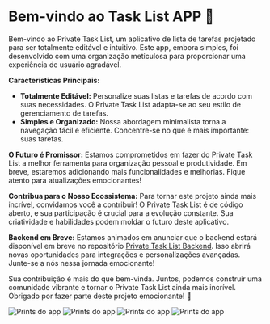 # Bem-vindo ao Task List APP 🚀

Bem-vindo ao Private Task List, um aplicativo de lista de tarefas projetado para ser totalmente editável e intuitivo. Este app, embora simples, foi desenvolvido com uma organização meticulosa para proporcionar uma experiência de usuário agradável.

**Características Principais:**

-   **Totalmente Editável:** Personalize suas listas e tarefas de acordo com suas necessidades. O Private Task List adapta-se ao seu estilo de gerenciamento de tarefas.
-   **Simples e Organizado:** Nossa abordagem minimalista torna a navegação fácil e eficiente. Concentre-se no que é mais importante: suas tarefas.

**O Futuro é Promissor:**
Estamos comprometidos em fazer do Private Task List a melhor ferramenta para organização pessoal e produtividade. Em breve, estaremos adicionando mais funcionalidades e melhorias. Fique atento para atualizações emocionantes!

**Contribua para o Nosso Ecossistema:**
Para tornar este projeto ainda mais incrível, convidamos você a contribuir! O Private Task List é de código aberto, e sua participação é crucial para a evolução constante. Sua criatividade e habilidades podem moldar o futuro deste aplicativo.

**Backend em Breve:**
Estamos animados em anunciar que o backend estará disponível em breve no repositório [Private Task List Backend](https://github.com/webrcost4/private-task-list-app-backend). Isso abrirá novas oportunidades para integrações e personalizações avançadas. Junte-se a nós nessa jornada emocionante!

Sua contribuição é mais do que bem-vinda. Juntos, podemos construir uma comunidade vibrante e tornar o Private Task List ainda mais incrível. Obrigado por fazer parte deste projeto emocionante! 🚀

![Prints do app](print-screen/1.jpg)
![Prints do app](print-screen/2.jpg)
![Prints do app](print-screen/3.jpg)
![Prints do app](print-screen/4.jpg)
